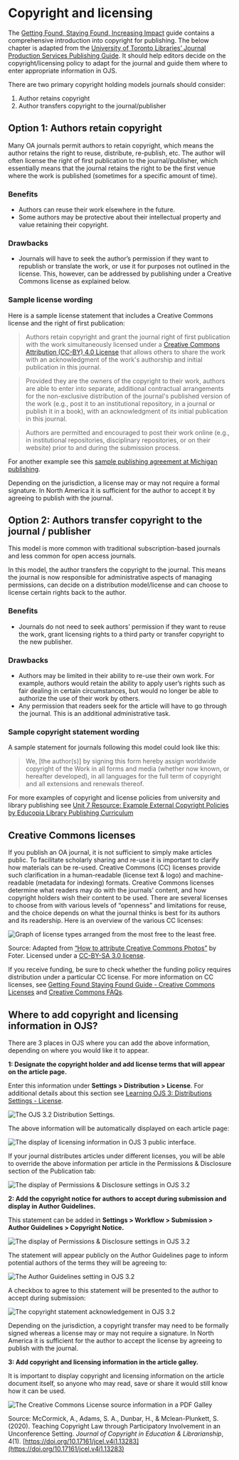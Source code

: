 # Copyright and licensing

The [Getting Found, Staying Found, Increasing Impact](https://docs.pkp.sfu.ca/getting-found-staying-found/en/getting-found-increasing-impact#copyright-and-licensing) guide contains a comprehensive introduction into copyright for publishing. The below chapter is adapted from the [University of Toronto Libraries’ Journal Production Services Publishing Guide](https://jps.library.utoronto.ca/index.php/pubguide/copyright). It should help editors decide on the copyright/licensing policy to adapt for the journal and guide them where to enter appropriate information in OJS.

There are two primary copyright holding models journals should consider:

1. Author retains copyright
2. Author transfers copyright to the journal/publisher

## Option 1: Authors retain copyright

Many OA journals permit authors to retain copyright, which means the author retains the right to reuse, distribute, re-publish, etc. The author will often license the right of first publication to the journal/publisher, which essentially means that the journal retains the right to be the first venue where the work is published (sometimes for a specific amount of time).

### Benefits

* Authors can reuse their work elsewhere in the future.
* Some authors may be protective about their intellectual property and value retaining their copyright.

### Drawbacks

* Journals will have to seek the author’s permission if they want to republish or translate the work, or use it for purposes not outlined in the license. This, however, can be addressed by publishing under a Creative Commons license as explained below.

### Sample license wording

Here is a sample license statement that includes a Creative Commons license and the right of first publication:

> Authors retain copyright and grant the journal right of first publication with the work simultaneously licensed under a [Creative Commons Attribution (CC-BY) 4.0 License](https://creativecommons.org/licenses/by/4.0/) that allows others to share the work with an acknowledgment of the work's authorship and initial publication in this journal.

> Provided they are the owners of the copyright to their work, authors are able to enter into separate, additional contractual arrangements for the non-exclusive distribution of the journal's published version of the work (e.g., post it to an institutional repository, in a journal or publish it in a book), with an acknowledgment of its initial publication in this journal.

> Authors are permitted and encouraged to post their work online (e.g., in institutional repositories, disciplinary repositories, or on their website) prior to and during the submission process.

For another example see this [sample publishing agreement at Michigan publishing](http://wiki.publishing.umich.edu/sites/mpublishing/uploads/d/d3/Author-journal_article_license.pdf).

Depending on the jurisdiction, a license may or may not require a formal signature. In North America it is sufficient for the author to accept it by agreeing to publish with the journal.

## Option 2: Authors transfer copyright to the journal / publisher

This model is more common with traditional subscription-based journals and less common for open access journals.

In this model, the author transfers the copyright to the journal. This means the journal is now responsible for administrative aspects of managing permissions, can decide on a distribution model/license and can choose to license certain rights back to the author.

### Benefits

* Journals do not need to seek authors’ permission if they want to reuse the work, grant licensing rights to a third party or transfer copyright to the new publisher.

### Drawbacks

* Authors may be limited in their ability to re-use their own work. For example, authors would retain the ability to apply user’s rights such as fair dealing in certain circumstances, but would no longer be able to authorize the use of their work by others.
* Any permission that readers seek for the article will have to go through the journal. This is an additional administrative task.

### Sample copyright statement wording

A sample statement for journals following this model could look like this:

> We, [the author(s)]  by signing this form hereby assign worldwide copyright of the Work in all forms and media (whether now known, or hereafter developed), in all languages for the full term of copyright and all extensions and renewals thereof.

For more examples of copyright and license policies from university and library publishing see [Unit 7 Resource: Example External Copyright Policies by Educopia Library Publishing Curriculum](https://docs.google.com/document/d/1SSz-Ut6z6PuD74dcKq8mEGoi0A8YOYUSPsuECuz5vFk/edit#heading=h.ripkcc80xkvh)

## Creative Commons licenses

If you publish an OA journal, it is not sufficient to simply make articles public. To facilitate scholarly sharing and re-use it is important to clarify how materials can be re-used. Creative Commons (CC) licenses provide such clarification in a human-readable (license text & logo) and machine-readable (metadata for indexing) formats.
Creative Commons licenses determine what readers may do with the journals’ content, and how copyright holders wish their content to be used. There are several licenses to choose from with various levels of “openness” and limitations for reuse, and the choice depends on what the journal thinks is best for its authors and its readership.
Here is an overview of the various CC licenses:

![Graph of license types arranged from the most free to the least free.](./assets/journal-policies-cc-licenses.png)

Source: Adapted  from [“How to attribute Creative Commons Photos”](https://resources.creativecommons.org/how-to-attribute-creative-commons-photos/) by Foter. Licensed under a [CC-BY-SA 3.0 license](https://creativecommons.org/licenses/by-sa/3.0/).

If you receive funding, be sure to check whether the funding policy requires distribution under a particular CC license.
For more information on CC licenses, see [Getting Found Staying Found Guide - Creative Commons Licenses](https://docs.pkp.sfu.ca/getting-found-staying-found/en/getting-found-increasing-impact#creative-commons-licenses) and [Creative Commons FAQs](https://creativecommons.org/faq/).

## Where to add copyright and licensing information in OJS?

There are 3 places in OJS where you can add the above information, depending on where you would like it to appear.

**1: Designate the copyright holder and add license terms that will appear on the article page.**

Enter this information under **Settings > Distribution > License**.
For additional details about this section see  [Learning OJS 3: Distributions Settings - License](https://docs.pkp.sfu.ca/learning-ojs/en/settings-distribution#license).

![The OJS 3.2 Distribution Settings.](./assets/journal-policies-distribution-settings.png)

The above information will be automatically displayed on each article page:

![The display of licensing information in OJS 3 public interface.](./assets/journal-policies-published-copyright-notice.png)

If your journal distributes articles under different licenses, you will be able to override the above information per article in the Permissions & Disclosure section of the Publication tab:

![The display of Permissions & Disclosure settings in OJS 3.2](./assets/journal-policies-published-copyright-notice.png)

**2: Add the copyright notice for authors to accept during submission and display in Author Guidelines.**

This statement can be added in **Settings > Workflow > Submission > Author Guidelines > Copyright Notice.**

![The display of Permissions & Disclosure settings in OJS 3.2](./assets/journal-policies-published-copyright-notice.png)

The statement will appear publicly on the Author Guidelines page to inform potential authors of the terms they will be agreeing to:

![The Author Guidelines setting in OJS 3.2](./assets/journal-policies-copyright-notice-guidelines.png)

A checkbox to agree to this statement will be presented to the author to accept during submission:

![The copyright statement acknowledgement in OJS 3.2](./assets/journal-policies-agree-copyright-statement.png)

Depending on the jurisdiction, a copyright transfer may need to be formally signed whereas a license may or may not require a signature. In North America it is sufficient for the author to accept the license by agreeing to publish with the journal.

**3: Add copyright and licensing information in the article galley.**

It is important to display copyright and licensing information on the article document itself, so anyone who may read, save or share it would still know how it can be used.

![The Creative Commons License source information in a PDF Galley](./assets/journal-policies-agree-copyright-statement.png)

Source: McCormick, A., Adams, S. A., Dunbar, H., & Mclean-Plunkett, S. (2020). Teaching Copyright Law through Participatory Involvement in an Unconference Setting. *Journal of Copyright in Education & Librarianship*, 4(1). [https://doi.org/10.17161/jcel.v4i1.13283](https://doi.org/10.17161/jcel.v4i1.13283)
